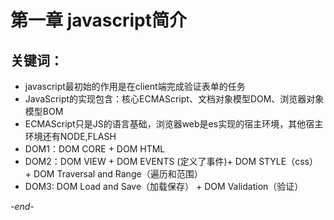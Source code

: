 # 第一章 javascript简介

## 关键词：
* javascript最初始的作用是在client端完成验证表单的任务
* JavaScript的实现包含：核心ECMAScript、文档对象模型DOM、浏览器对象模型BOM
* ECMAScript只是JS的语言基础，浏览器web是es实现的宿主环境，其他宿主环境还有NODE,FLASH
* DOM1：DOM CORE + DOM HTML
* DOM2：DOM VIEW + DOM EVENTS (定义了事件)+ DOM STYLE（css） + DOM Traversal and Range（遍历和范围）
* DOM3: DOM Load and Save（加载保存） + DOM Validation（验证）

*-end-*
